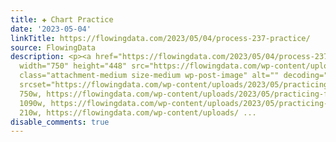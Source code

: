 ```yaml
---
title: ✚ Chart Practice
date: '2023-05-04'
linkTitle: https://flowingdata.com/2023/05/04/process-237-practice/
source: FlowingData
description: <p><a href="https://flowingdata.com/2023/05/04/process-237-practice/"><img
  width="750" height="448" src="https://flowingdata.com/wp-content/uploads/2023/05/practicing-featured-750x448.png"
  class="attachment-medium size-medium wp-post-image" alt="" decoding="async" loading="lazy"
  srcset="https://flowingdata.com/wp-content/uploads/2023/05/practicing-featured-750x448.png
  750w, https://flowingdata.com/wp-content/uploads/2023/05/practicing-featured-1090x651.png
  1090w, https://flowingdata.com/wp-content/uploads/2023/05/practicing-featured-210x125.png
  210w, https://flowingdata.com/wp-content/uploads/ ...
disable_comments: true
---
```

<p><a href="https://flowingdata.com/2023/05/04/process-237-practice/"><img width="750" height="448" src="https://flowingdata.com/wp-content/uploads/2023/05/practicing-featured-750x448.png" class="attachment-medium size-medium wp-post-image" alt="" decoding="async" loading="lazy" srcset="https://flowingdata.com/wp-content/uploads/2023/05/practicing-featured-750x448.png 750w, https://flowingdata.com/wp-content/uploads/2023/05/practicing-featured-1090x651.png 1090w, https://flowingdata.com/wp-content/uploads/2023/05/practicing-featured-210x125.png 210w, https://flowingdata.com/wp-content/uploads/ ...